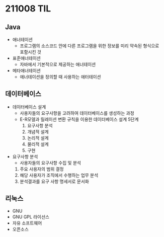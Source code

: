 # 211008 TIL
## Java
- 애너테이션
	- 프로그램의 소스코드 안에 다른 프로그램을 위한 정보를 미리 약속된 형식으로 포함시킨 것
- 표준애너테이션
	- 자바에서 기본적으로 제공하는 애너테이션
- 메타애너테이션
	- 애너테이션을 정의할 때 사용하는 애터테이션
## 데이터베이스
- 데이터베이스 설계
	- 사용자들의 요구사항을 고려하여 데이터베이스를 생성하는 과정
	- E-R모델과 릴레이션 변환 규칙을 이용한 데이터베이스 설계 5단계
		1. 요구사항 분석
		2. 개념적 설계
		3. 논리적 설계
		4. 물리적 설계
		5. 구현
- 요구사항 분석
	- 사용자들의 요구사항 수집 및 분석
	1. 주요 사용자의 범위 결정
	2. 해당 사용자가 조직에서 수행하는 업무 분석
	3. 분석결과를 요구 사항 명세서로 문서화
## 리눅스
- GNU
- GNU GPL 라이선스
- 자유 소프트웨어
- 오픈소스

